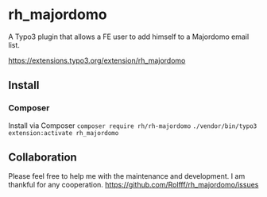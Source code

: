 # rh_majordomo
A Typo3 plugin that allows a FE user to add himself to a Majordomo email list.

https://extensions.typo3.org/extension/rh_majordomo

## Install

### Composer
Install via Composer
 `composer require rh/rh-majordomo`
 `./vendor/bin/typo3 extension:activate rh_majordomo`

## Collaboration
Please feel free to help me with the maintenance and development. I am thankful for any cooperation. 
https://github.com/Rolfff/rh_majordomo/issues
